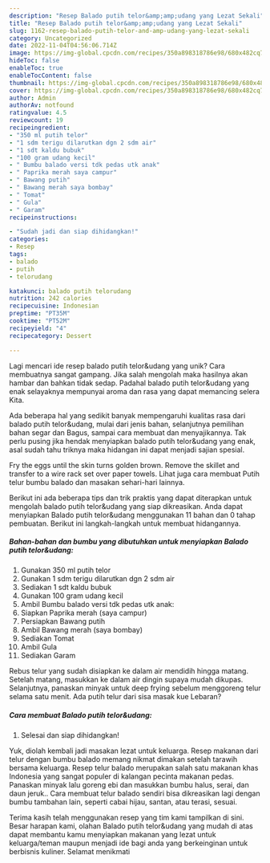 ```yaml
---
description: "Resep Balado putih telor&amp;amp;udang yang Lezat Sekali"
title: "Resep Balado putih telor&amp;amp;udang yang Lezat Sekali"
slug: 1162-resep-balado-putih-telor-and-amp-udang-yang-lezat-sekali
category: Uncategorized
date: 2022-11-04T04:56:06.714Z
image: https://img-global.cpcdn.com/recipes/350a898318786e98/680x482cq70/balado-putih-telorudang-foto-resep-utama.jpg
hideToc: false
enableToc: true
enableTocContent: false
thumbnail: https://img-global.cpcdn.com/recipes/350a898318786e98/680x482cq70/balado-putih-telorudang-foto-resep-utama.jpg
cover: https://img-global.cpcdn.com/recipes/350a898318786e98/680x482cq70/balado-putih-telorudang-foto-resep-utama.jpg
author: Admin
authorAv: notfound
ratingvalue: 4.5
reviewcount: 19
recipeingredient:
- "350 ml putih telor"
- "1 sdm terigu dilarutkan dgn 2 sdm air"
- "1 sdt kaldu bubuk"
- "100 gram udang kecil"
- " Bumbu balado versi tdk pedas utk anak"
- " Paprika merah saya campur"
- " Bawang putih"
- " Bawang merah saya bombay"
- " Tomat"
- " Gula"
- " Garam"
recipeinstructions:

- "Sudah jadi dan siap dihidangkan!"
categories:
- Resep
tags:
- balado
- putih
- telorudang

katakunci: balado putih telorudang 
nutrition: 242 calories
recipecuisine: Indonesian
preptime: "PT35M"
cooktime: "PT52M"
recipeyield: "4"
recipecategory: Dessert

---
```





Lagi mencari ide resep balado putih telor&amp;udang yang unik? Cara membuatnya sangat gampang. Jika salah mengolah maka hasilnya akan hambar dan bahkan tidak sedap. Padahal balado putih telor&amp;udang yang enak selayaknya mempunyai aroma dan rasa yang dapat memancing selera Kita.





Ada beberapa hal yang sedikit banyak mempengaruhi kualitas rasa dari balado putih telor&amp;udang, mulai dari jenis bahan, selanjutnya pemilihan bahan segar dan Bagus, sampai cara membuat dan menyajikannya. Tak perlu pusing jika hendak menyiapkan balado putih telor&amp;udang yang enak,      asal sudah tahu triknya maka hidangan ini dapat menjadi sajian spesial.














Fry the eggs until the skin turns golden brown. Remove the skillet and transfer to a wire rack set over paper towels. Lihat juga cara membuat Putih telur bumbu balado dan masakan sehari-hari lainnya.






Berikut ini ada beberapa tips dan trik praktis yang dapat diterapkan untuk mengolah balado putih telor&amp;udang yang siap dikreasikan. Anda dapat menyiapkan Balado putih telor&amp;udang menggunakan 11 bahan dan 0 tahap pembuatan. Berikut ini langkah-langkah untuk membuat hidangannya.

<!--inarticleads1-->

##### Bahan-bahan dan bumbu yang dibutuhkan untuk menyiapkan Balado putih telor&amp;udang:

1. Gunakan 350 ml putih telor
1. Gunakan 1 sdm terigu dilarutkan dgn 2 sdm air
1. Sediakan 1 sdt kaldu bubuk
1. Gunakan 100 gram udang kecil
1. Ambil  Bumbu balado versi tdk pedas utk anak:
1. Siapkan  Paprika merah (saya campur)
1. Persiapkan  Bawang putih
1. Ambil  Bawang merah (saya bombay)
1. Sediakan  Tomat
1. Ambil  Gula
1. Sediakan  Garam


Rebus telur yang sudah disiapkan ke dalam air mendidih hingga matang. Setelah matang, masukkan ke dalam air dingin supaya mudah dikupas. Selanjutnya, panaskan minyak untuk deep frying sebelum menggoreng telur selama satu menit. Ada putih telur dari sisa masak kue Lebaran? 

<!--inarticleads2-->

##### Cara membuat Balado putih telor&amp;udang:


1. Selesai dan siap dihidangkan!

Yuk, diolah kembali jadi masakan lezat untuk keluarga. Resep makanan dari telur dengan bumbu balado memang nikmat dimakan setelah tarawih bersama keluarga. Resep telur balado merupakan salah satu makanan khas Indonesia yang sangat populer di kalangan pecinta makanan pedas. Panaskan minyak lalu goreng ebi dan masukkan bumbu halus, serai, dan daun jeruk.. Cara membuat telur balado sendiri bisa dikreasikan lagi dengan bumbu tambahan lain, seperti cabai hijau, santan, atau terasi, sesuai. 

Terima kasih telah menggunakan resep yang tim kami tampilkan di sini. Besar harapan kami, olahan Balado putih telor&amp;udang yang mudah di atas dapat membantu kamu menyiapkan makanan yang lezat untuk keluarga/teman maupun menjadi ide bagi anda yang berkeinginan untuk berbisnis kuliner. Selamat menikmati
